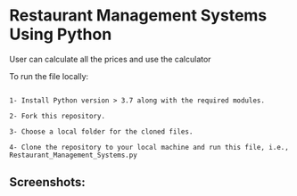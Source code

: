 <h1>Restaurant Management Systems Using Python</h1>

<p>User can calculate all the prices and use the calculator</p>


To run the file locally:

```

1- Install Python version > 3.7 along with the required modules.

2- Fork this repository.

3- Choose a local folder for the cloned files.

4- Clone the repository to your local machine and run this file, i.e., Restaurant_Management_Systems.py

```



<h2>Screenshots:</h2>


